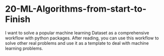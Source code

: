 # 20-ML-Algorithms-from-start-to-Finish
I want to solve a popular machine learning Dataset as a comprehensive workflow with python packages. After reading, you can use this workflow to solve other real problems and use it as a template to deal with machine learning problems.

